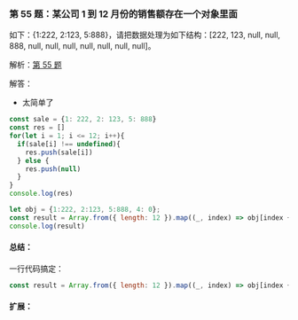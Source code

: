 ### 第 55 题：某公司 1 到 12 月份的销售额存在一个对象里面

如下：{1:222, 2:123, 5:888}，请把数据处理为如下结构：[222, 123, null, null, 888, null, null, null, null, null, null, null]。

解析：[第 55 题](https://github.com/Advanced-Frontend/Daily-Interview-Question/issues/96)

解答：

- 太简单了

```javascript
const sale = {1: 222, 2: 123, 5: 888}
const res = []
for(let i = 1; i <= 12; i++){
  if(sale[i] !== undefined){
    res.push(sale[i])
  } else {
    res.push(null)
  }
}
console.log(res)

let obj = {1:222, 2:123, 5:888, 4: 0};
const result = Array.from({ length: 12 }).map((_, index) => obj[index + 1] || null);
console.log(result)

```

#### 总结：

一行代码搞定：
```js
const result = Array.from({ length: 12 }).map((_, index) => obj[index + 1] || null);
```

#### 扩展：



